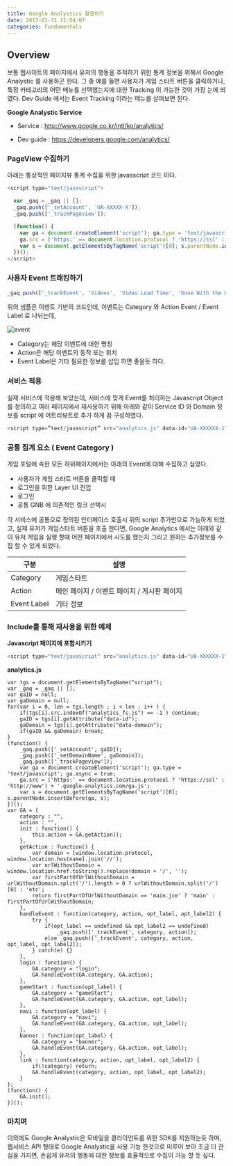 ```yaml
---
title: Google Analystics 활용하기
date: 2013-01-31 11:54:07
categories: Fundamentals
---
```


## Overview

보통 웹사이트의 페이지에서 유저의 행동을 추적하기 위한 통계 정보을 위해서 Google Analystic 를 사용하곤 한다. 그 중 예를 들면 사용자가 게임 스타트 버튼을 클릭하거나, 특정 카테고리의 어떤 메뉴를 선택했는지에 대한 Tracking 이 가능한 것이 가장 눈에 띄였다. Dev Guide 에서는 Event Tracking 이라는 메뉴를 살펴보면 된다.


**Google Analystic Service**

- Service : http://www.google.co.kr/intl/ko/analytics/

- Dev guide : https://developers.google.com/analytics/ 


### PageView 수집하기

아래는 통상적인 페이지뷰 통계 수집을 위한 javasscript 코드 이다.

```javascript
<script type="text/javascript">

  var _gaq = _gaq || [];
  _gaq.push(['_setAccount', 'UA-XXXXX-X']);
  _gaq.push(['_trackPageview']);

  (function() {
    var ga = document.createElement('script'); ga.type = 'text/javascript'; ga.async = true;
    ga.src = ('https:' == document.location.protocol ? 'https://ssl' : 'http://www') + '.google-analytics.com/ga.js';
    var s = document.getElementsByTagName('script')[0]; s.parentNode.insertBefore(ga, s);
  })();
</script>
```


### 사용자 Event 트래킹하기


```javascript
_gaq.push(['_trackEvent', 'Videos', 'Video Load Time', 'Gone With the Wind', downloadTime]);
```

위의 샘플은 이벤트 기반의 코드인데, 이벤트는 Category 와 Action Event / Event Label 로 나뉘는데, 

 ![event](http://cfile26.uf.tistory.com/image/25509443511AECD9382C3C)
 
- Category는 해당 이벤트에 대한 명칭
- Action은 해당 이벤트의 동작 또는 위치
- Event Label은 기타 필요한 정보를 삽입 하면 좋을듯 하다.



### 서비스 적용

실제 서비스에 적용해 보았는데, 서비스에 맞게 Event를 처리하는 Javascript Object 를 정의하고 여러 페이지에서 재사용하기 위해 아래와 같이 Service ID 와 Domain 정보를 script 에 어트리뷰트로 추가 하게 끔 구성하였다.

````javascript
<script type=”text/javascript” src="analytics.js" data-id="UA-XXXXXX-1" data-domain="joycity.com"></script>
````

### 공통 집계 요소 ( Event Category )
 
 게임 포털에 속한 모든 하위페이지에서는 아래의 Event에 대해 수집하고 싶었다.
 
 - 사용자가 게임 스타트 버튼을 클릭할 때	
 - 로그인을 위한 Layer UI 진입 
 - 로그인 
 - 공통 GNB 에 의존적인 링크 선택시

각 서비스에 공통으로 정의된 인터페이스 호출시 위의 script 추가만으로 가능하게 되었고, 실제 유저가 게임스타트 버튼을 호출 한다면, Google Analytics 에서는 아래와 같이 유저 게임을 실행 할때 어떤 페이지에서 시도를 했는지 그리고 원하는 추가정보를 수집 할 수 있게 되었다.

구분 | 설명 
---|---
Category | 게임스타트
Action | 메인 페이지 / 이벤트 페이지 / 게시판 페이지 
Event Label | 기타 정보

### Include를 통해 재사용을 위한 예제

**Javascript 페이지에 포함시키기**
```javascript
<script type="text/javascript" src="analytics.js" data-id="UA-XXXXXX-1" data-domain="joycity.com" ></script>
```

**analytics.js**
```javascipt
var tgs = document.getElementsByTagName("script");
var _gaq = _gaq || [];
var gaID = null;
var gaDomain = null;
for(var i = 0, len = tgs.length ; i < len ; i++ ) {
	if(tgs[i].src.indexOf("analytics_fs.js") == -1 ) continue;
	gaID = tgs[i].getAttribute("data-id"); 
	gaDomain = tgs[i].getAttribute("data-domain");
	if(gaID && gaDomain) break;
}
(function() {
	_gaq.push(['_setAccount', gaID]);
	_gaq.push(['_setDomainName', gaDomain]);
	_gaq.push(['_trackPageview']);
	var ga = document.createElement('script'); ga.type = 'text/javascript'; ga.async = true;
	ga.src = ('https:' == document.location.protocol ? 'https://ssl' : 'http://www') + '.google-analytics.com/ga.js';
	var s = document.getElementsByTagName('script')[0]; s.parentNode.insertBefore(ga, s);
})();
var GA = {
	category : "",
	action : "",
	init : function() {
		this.action = GA.getAction();
	},
	getAction : function() {
		var domain = [window.location.protocol, window.location.hostname].join('//');
		var urlWithoutDomain = window.location.href.toString().replace(domain + '/', '');
		var firstPartOfUrlWithoutDomain = urlWithoutDomain.split('/').length > 0 ? urlWithoutDomain.split('/')[0] : 'etc';
		return firstPartOfUrlWithoutDomain == 'main.jce' ? 'main' : firstPartOfUrlWithoutDomain;
	},
	handleEvent : function(category, action, opt_label, opt_label2) {
		try {
			if(opt_label == undefined && opt_label2 == undefined) 
				_gaq.push(['_trackEvent', category, action]);
			else _gaq.push(['_trackEvent', category, action, opt_label, opt_label2]);
		} catch(e) {}
	},
	login : function() {
		GA.category = "login";
		GA.handleEvent(GA.category, GA.action);
	},
	gameStart : function(opt_label) {
		GA.category = "gameStart";
		GA.handleEvent(GA.category, GA.action, opt_label);
	},
	navi : function(opt_label) {
		GA.category = "navi";
		GA.handleEvent(GA.category, GA.action, opt_label);
	},
	banner : function(opt_label) {
		GA.category = "banner";
		GA.handleEvent(GA.category, GA.action, opt_label);
	},
	link : function(category, action, opt_label, opt_label2) {
		if(!category) return;
		GA.handleEvent(category, action, opt_label, opt_label2);
	}
};
(function() {
	GA.init();
})();
```

### 마치며

이외에도 Google Analystic은 모바일을 클라이언트를 위한 SDK를 지원하는듯 하며, 웹서비스 API 형태로 Google Analystic을 사용 가능 한것으로 미루어 보아 조금 더 관심을 가지면, 손쉽게 유저의 행동에 대한 정보를 효율적으로 수집이 가능 할 듯 싶다.
